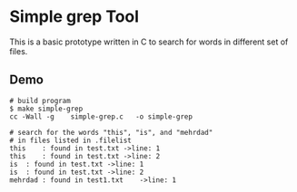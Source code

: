# Simple grep Tool

This is a basic prototype written in C to search for words in different set of files.

## Demo
```shell
# build program
$ make simple-grep
cc -Wall -g    simple-grep.c   -o simple-grep

# search for the words "this", "is", and "mehrdad"
# in files listed in .filelist
this	: found in test.txt	->line: 1
this	: found in test.txt	->line: 2
is	: found in test.txt	->line: 1
is	: found in test.txt	->line: 2
mehrdad	: found in test1.txt	->line: 1
```
